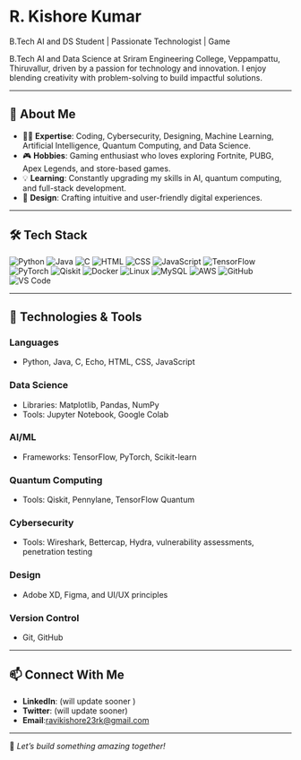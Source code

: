 # R. Kishore Kumar

B.Tech AI and DS Student | Passionate Technologist | Game

B.Tech AI and Data Science at Sriram Engineering College, Veppampattu, Thiruvallur, driven by a passion for technology and innovation. 
I enjoy blending creativity with problem-solving to build impactful solutions.

---

## 🌟 About Me
- 🧑‍💻 **Expertise**: Coding, Cybersecurity, Designing, Machine Learning, Artificial Intelligence, Quantum Computing, and Data Science.
- 🎮 **Hobbies**: Gaming enthusiast who loves exploring Fortnite, PUBG, Apex Legends, and store-based games.
- 💡 **Learning**: Constantly upgrading my skills in AI, quantum computing, and full-stack development.
- 🎨 **Design**: Crafting intuitive and user-friendly digital experiences.

---
## 🛠️ Tech Stack
![Python](https://skillicons.dev/icons?i=python)
![Java](https://skillicons.dev/icons?i=java)
![C](https://skillicons.dev/icons?i=c)
![HTML](https://skillicons.dev/icons?i=html)
![CSS](https://skillicons.dev/icons?i=css)
![JavaScript](https://skillicons.dev/icons?i=javascript)
![TensorFlow](https://skillicons.dev/icons?i=tensorflow)
![PyTorch](https://skillicons.dev/icons?i=pytorch)
![Qiskit](https://skillicons.dev/icons?i=ibm_qiskit)
![Docker](https://skillicons.dev/icons?i=docker)
![Linux](https://skillicons.dev/icons?i=linux)
![MySQL](https://skillicons.dev/icons?i=mysql)
![AWS](https://skillicons.dev/icons?i=aws)
![GitHub](https://skillicons.dev/icons?i=github)
![VS Code](https://skillicons.dev/icons?i=vscode) 

---
## 🔧 Technologies & Tools
### **Languages**
- Python, Java, C, Echo, HTML, CSS, JavaScript

### **Data Science**
- Libraries: Matplotlib, Pandas, NumPy
- Tools: Jupyter Notebook, Google Colab

### **AI/ML**
- Frameworks: TensorFlow, PyTorch, Scikit-learn

### **Quantum Computing**
- Tools: Qiskit, Pennylane, TensorFlow Quantum

### **Cybersecurity**
- Tools: Wireshark, Bettercap, Hydra, vulnerability assessments, penetration testing

### **Design**
- Adobe XD, Figma, and UI/UX principles

### **Version Control**
- Git, GitHub
---

## 📫 Connect With Me
- **LinkedIn**: (will update sooner )
- **Twitter**: (will update sooner)
- **Email**:ravikishore23rk@gmail.com

---

🌟 *Let’s build something amazing together!*
